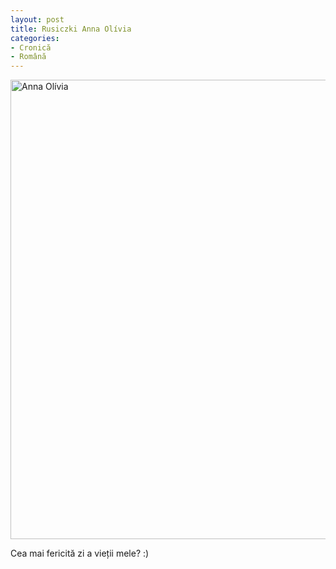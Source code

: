```yaml
---
layout: post
title: Rusiczki Anna Olívia
categories:
- Cronică
- Română
---
```

<a href="https://content.rusiczki.net/2016/02/P2080456-res.jpg" rel="attachment wp-att-5077"><img src="https://content.rusiczki.net/2016/02/P2080456-res-980x735.jpg" alt="Anna Olívia" width="980" height="735" class="alignnone size-medium wp-image-5077" /></a>

Cea mai fericită zi a vieții mele? :)
